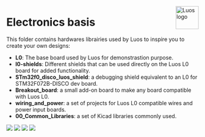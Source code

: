 <a href="https://luos.io"><img src="https://uploads-ssl.webflow.com/601a78a2b5d030260a40b7ad/602f8d74abdf72db7f5e3ed9_Luos_Logo_animation_Black.gif" alt="Luos logo" title="Luos" align="right" height="60" /></a>

# Electronics basis

This folder contains hardwares librairies used by Luos to inspire you to create your own designs:
 - **L0**: The base board used by Luos for demonstrastion purpose.
 - **l0-shields**: Different shields that can be used directly on the Luos L0 board for added functionality.
 - **STm32f0_disco_luos_shield**: a debugging shield equivalent to an L0 for STM32F072B-DISCO dev board.
 - **Breakout_board**: a small add-on board to make any board compatible with Luos L0.
 - **wiring_and_power**: a set of projects for Luos L0 compatible wires and power input boards.
 - **00_Common_Libraries**: a set of Kicad libraries commonly used.


[![](https://img.shields.io/discord/902486791658041364)](http://bit.ly/JoinLuosDiscord)
[![](https://img.shields.io/reddit/subreddit-subscribers/Luos?style=social)](https://www.reddit.com/r/Luos)
[![](https://img.shields.io/badge/Luos-Documentation-34A3B4)](https://docs.luos.io)
[![](https://img.shields.io/badge/LinkedIn-Follow%20us-0077B5?style=flat&logo=linkedin)](https://www.linkedin.com/company/luos)
